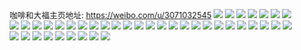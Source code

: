咖啡和大福主页地址: https://weibo.com/u/3071032545 
![](https://wx4.sinaimg.cn/mw2000/b70c3ce1ly1h8xmlbgt3nj22802yoqv6.jpg) 
![](https://wx4.sinaimg.cn/mw2000/b70c3ce1ly1h8hqo2fms7j22c0340u0y.jpg) 
![](https://wx4.sinaimg.cn/mw2000/b70c3ce1gy1h80adjtwj1j22c03404qq.jpg) 
![](https://wx4.sinaimg.cn/mw2000/b70c3ce1gy1h80advsby5j20v91vo7wh.jpg) 
![](https://wx4.sinaimg.cn/mw2000/b70c3ce1gy1h80aebc4maj23402c0e83.jpg) 
![](https://wx4.sinaimg.cn/mw2000/b70c3ce1gy1h80ad6lsfxj23402c04qr.jpg) 
![](https://wx4.sinaimg.cn/mw2000/b70c3ce1ly1h7hqwo80d3j22c0340npf.jpg) 
![](https://wx4.sinaimg.cn/mw2000/b70c3ce1ly1h7hqwqll22j22c0340u0z.jpg) 
![](https://wx4.sinaimg.cn/mw2000/b70c3ce1ly1h6fpkv5bdsj22802yotik.jpg) 
![](https://wx4.sinaimg.cn/mw2000/b70c3ce1gy1h60ekdjb59j20u00u0whn.jpg) 
![](https://wx4.sinaimg.cn/mw2000/b70c3ce1ly1h5utod4aluj21lm28ze81.jpg) 
![](https://wx4.sinaimg.cn/mw2000/b70c3ce1ly1h5utoivmxgj22802yonpe.jpg) 
![](https://wx4.sinaimg.cn/mw2000/b70c3ce1ly1h5utojo4cej219d1tatwk.jpg) 
![](https://wx4.sinaimg.cn/mw2000/b70c3ce1ly1h5utok4y3zj213h0yj4ef.jpg) 
![](https://wx4.sinaimg.cn/mw2000/b70c3ce1ly1h5tkjrs7ajj22802yo7wj.jpg) 
![](https://wx4.sinaimg.cn/mw2000/b70c3ce1ly1h5tkjwejtqj22802yob2c.jpg) 
![](https://wx4.sinaimg.cn/mw2000/b70c3ce1ly1h5tkjnoh0pj22802yoe83.jpg) 
![](https://wx4.sinaimg.cn/mw2000/b70c3ce1gy1h3doy06odkj22802yonpf.jpg) 
![](https://wx4.sinaimg.cn/mw2000/b70c3ce1gy1h3doxuw672j22802yoe83.jpg) 
![](https://wx4.sinaimg.cn/mw2000/b70c3ce1gy1h3di0tk29yj22802yoe83.jpg) 
![](https://wx4.sinaimg.cn/mw2000/b70c3ce1ly1h1jw1r6g5nj22802yob2b.jpg) 
![](https://wx4.sinaimg.cn/mw2000/b70c3ce1ly1h1jw1vnq6cj22802yo1kz.jpg) 
![](https://wx4.sinaimg.cn/mw2000/b70c3ce1ly1h1jw1w9jmgj20v9156tjb.jpg) 
![](https://wx4.sinaimg.cn/mw2000/b70c3ce1ly1h1jw21n32yj22802you0y.jpg) 
![](https://wx4.sinaimg.cn/mw2000/b70c3ce1ly1h1jw29pqpoj22802you0y.jpg) 
![](https://wx4.sinaimg.cn/mw2000/b70c3ce1ly1h1jw2ago1xj21o02804qp.jpg) 
![](https://wx4.sinaimg.cn/mw2000/b70c3ce1ly1h1jw2b8fl1j21o02807wh.jpg) 
![](https://wx4.sinaimg.cn/mw2000/b70c3ce1ly1h0l8a0ot12j21o0280x6p.jpg) 
![](https://wx4.sinaimg.cn/mw2000/b70c3ce1ly1h0l8a2h9jwj21o0280x6p.jpg) 
![](https://wx4.sinaimg.cn/mw2000/b70c3ce1ly1h0l8aq6fduj21o0280u0x.jpg) 
![](https://wx4.sinaimg.cn/mw2000/b70c3ce1ly1h0l8a8e50wj22802yoqv7.jpg) 
![](https://wx4.sinaimg.cn/mw2000/b70c3ce1ly1h0l8an5gx5j21o0280qv5.jpg) 
![](https://wx4.sinaimg.cn/mw2000/b70c3ce1ly1h0l8ab034zj22c0340npd.jpg) 
![](https://wx4.sinaimg.cn/mw2000/b70c3ce1ly1h0l8aenwkgj22c0340x6q.jpg) 
![](https://wx4.sinaimg.cn/mw2000/b70c3ce1ly1h0l8ah9mq9j22c0340b2b.jpg) 
![](https://wx4.sinaimg.cn/mw2000/b70c3ce1ly1h0l8aj2r1xj22c0340hdu.jpg) 
![](https://wx4.sinaimg.cn/mw2000/b70c3ce1ly1h0l8al2z88j23401r0e82.jpg) 
![](https://wx4.sinaimg.cn/mw2000/b70c3ce1ly1h07gta0as3j20yi22oafl.jpg) 
![](https://wx4.sinaimg.cn/mw2000/b70c3ce1ly1gzt8jjafklj21o0280kjm.jpg) 
![](https://wx4.sinaimg.cn/mw2000/b70c3ce1ly1gz9l3uerkqj22c0340u0y.jpg) 
![](https://wx4.sinaimg.cn/mw2000/b70c3ce1ly1gz5utwi1fgj21o0280u0x.jpg) 

